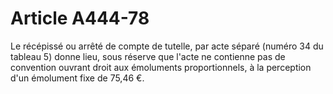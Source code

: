 # Article A444-78

<p>Le récépissé ou arrêté de compte de tutelle, par acte séparé (numéro 34 du tableau 5) donne lieu, sous réserve que l'acte ne contienne pas de convention ouvrant droit aux émoluments proportionnels, à la perception d'un émolument fixe de 75,46 €.</p>